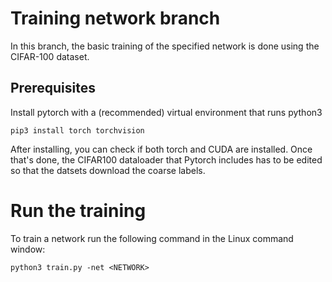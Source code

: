 # Training network branch
In this branch, the basic training of the specified network is done using the CIFAR-100 dataset.


## Prerequisites
Install pytorch with a (recommended) virtual environment that runs python3
```
pip3 install torch torchvision
```
After installing, you can check if both torch and CUDA are installed. Once that's done, the CIFAR100 dataloader that Pytorch includes has to be edited so that the datsets download the coarse labels. 

# Run the training
To train a network run the following command in the Linux command window:
```
python3 train.py -net <NETWORK>
```

